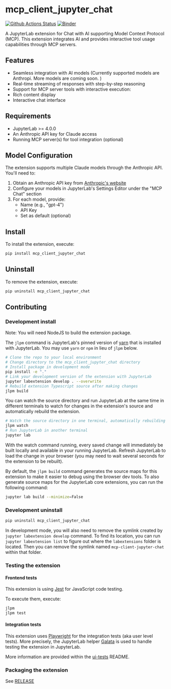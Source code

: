 # mcp_client_jupyter_chat

[![Github Actions Status](https://github.com/ihrpr/mcp-client-jupyter-chat/workflows/Build/badge.svg)](https://github.com/ihrpr/mcp-client-jupyter-chat/actions/workflows/build.yml)
[![Binder](https://mybinder.org/badge_logo.svg)](https://mybinder.org/v2/gh/ihrpr/mcp-client-jupyter-chat/main?urlpath=lab)

A JupyterLab extension for Chat with AI supporting Model Context Protocol (MCP). This extension integrates AI and provides interactive tool usage capabilities through MCP servers.

## Features

- Seamless integration with AI models (Currently supported models are Anthropi. More models are coming soon.
  )
- Real-time streaming of responses with step-by-step reasoning
- Support for MCP server tools with interactive execution:
- Rich content display
- Interactive chat interface

## Requirements

- JupyterLab >= 4.0.0
- An Anthropic API key for Claude access
- Running MCP server(s) for tool integration (optional)

## Model Configuration

The extension supports multiple Claude models through the Anthropic API. You'll need to:

1. Obtain an Anthropic API key from [Anthropic's website](https://www.anthropic.com)
2. Configure your models in JupyterLab's Settings Editor under the "MCP Chat" section
3. For each model, provide:
   - Name (e.g., "gpt-4")
   - API Key
   - Set as default (optional)

## Install

To install the extension, execute:

```bash
pip install mcp_client_jupyter_chat
```

## Uninstall

To remove the extension, execute:

```bash
pip uninstall mcp_client_jupyter_chat
```

## Contributing

### Development install

Note: You will need NodeJS to build the extension package.

The `jlpm` command is JupyterLab's pinned version of
[yarn](https://yarnpkg.com/) that is installed with JupyterLab. You may use
`yarn` or `npm` in lieu of `jlpm` below.

```bash
# Clone the repo to your local environment
# Change directory to the mcp_client_jupyter_chat directory
# Install package in development mode
pip install -e "."
# Link your development version of the extension with JupyterLab
jupyter labextension develop . --overwrite
# Rebuild extension Typescript source after making changes
jlpm build
```

You can watch the source directory and run JupyterLab at the same time in different terminals to watch for changes in the extension's source and automatically rebuild the extension.

```bash
# Watch the source directory in one terminal, automatically rebuilding when needed
jlpm watch
# Run JupyterLab in another terminal
jupyter lab
```

With the watch command running, every saved change will immediately be built locally and available in your running JupyterLab. Refresh JupyterLab to load the change in your browser (you may need to wait several seconds for the extension to be rebuilt).

By default, the `jlpm build` command generates the source maps for this extension to make it easier to debug using the browser dev tools. To also generate source maps for the JupyterLab core extensions, you can run the following command:

```bash
jupyter lab build --minimize=False
```

### Development uninstall

```bash
pip uninstall mcp_client_jupyter_chat
```

In development mode, you will also need to remove the symlink created by `jupyter labextension develop`
command. To find its location, you can run `jupyter labextension list` to figure out where the `labextensions`
folder is located. Then you can remove the symlink named `mcp-client-jupyter-chat` within that folder.

### Testing the extension

#### Frontend tests

This extension is using [Jest](https://jestjs.io/) for JavaScript code testing.

To execute them, execute:

```sh
jlpm
jlpm test
```

#### Integration tests

This extension uses [Playwright](https://playwright.dev/docs/intro) for the integration tests (aka user level tests).
More precisely, the JupyterLab helper [Galata](https://github.com/jupyterlab/jupyterlab/tree/master/galata) is used to handle testing the extension in JupyterLab.

More information are provided within the [ui-tests](./ui-tests/README.md) README.

### Packaging the extension

See [RELEASE](RELEASE.md)
